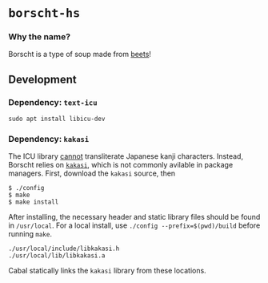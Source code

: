 # `borscht-hs`

### Why the name?

Borscht is a type of soup made from [beets](https://beets.io/)!

## Development

### Dependency:  `text-icu`

```
sudo apt install libicu-dev
```

### Dependency:  `kakasi`

The ICU library [cannot](https://sourceforge.net/p/icu/mailman/message/27144335/) transliterate Japanese kanji characters.  Instead, Borscht relies on [`kakasi`](http://kakasi.namazu.org/index.html.en), which is not commonly avilable in package managers.  First, download the `kakasi` source, then

```
$ ./config
$ make
$ make install
```

After installing, the necessary header and static library files should be found in `/usr/local`.  For a local install, use `./config --prefix=$(pwd)/build` before running `make`.

```
./usr/local/include/libkakasi.h
./usr/local/lib/libkakasi.a
```

Cabal statically links the `kakasi` library from these locations.